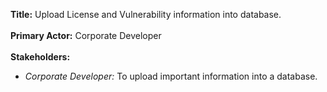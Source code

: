 <b>Title:</b> Upload License and Vulnerability information into database.
<br><br>
<b>Primary Actor:</b> Corporate Developer
<br><br>
<b>Stakeholders:</b> 
<ul>
<li><i>Corporate Developer:</i> To upload important information into a database.</li>
</ul>


